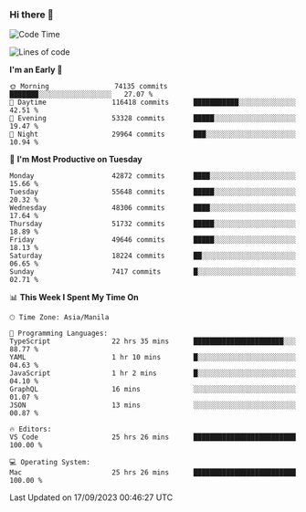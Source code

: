 ### Hi there 👋

<!--START_SECTION:waka-->
![Code Time](http://img.shields.io/badge/Code%20Time-4%2C336%20hrs%2037%20mins-blue)

![Lines of code](https://img.shields.io/badge/From%20Hello%20World%20I%27ve%20Written-106.6%20million%20lines%20of%20code-blue)

**I'm an Early 🐤** 

```text
🌞 Morning                74135 commits       ███████░░░░░░░░░░░░░░░░░░   27.07 % 
🌆 Daytime                116418 commits      ███████████░░░░░░░░░░░░░░   42.51 % 
🌃 Evening                53328 commits       █████░░░░░░░░░░░░░░░░░░░░   19.47 % 
🌙 Night                  29964 commits       ███░░░░░░░░░░░░░░░░░░░░░░   10.94 % 
```
📅 **I'm Most Productive on Tuesday** 

```text
Monday                   42872 commits       ████░░░░░░░░░░░░░░░░░░░░░   15.66 % 
Tuesday                  55648 commits       █████░░░░░░░░░░░░░░░░░░░░   20.32 % 
Wednesday                48306 commits       ████░░░░░░░░░░░░░░░░░░░░░   17.64 % 
Thursday                 51732 commits       █████░░░░░░░░░░░░░░░░░░░░   18.89 % 
Friday                   49646 commits       █████░░░░░░░░░░░░░░░░░░░░   18.13 % 
Saturday                 18224 commits       ██░░░░░░░░░░░░░░░░░░░░░░░   06.65 % 
Sunday                   7417 commits        █░░░░░░░░░░░░░░░░░░░░░░░░   02.71 % 
```


📊 **This Week I Spent My Time On** 

```text
🕑︎ Time Zone: Asia/Manila

💬 Programming Languages: 
TypeScript               22 hrs 35 mins      ██████████████████████░░░   88.77 % 
YAML                     1 hr 10 mins        █░░░░░░░░░░░░░░░░░░░░░░░░   04.63 % 
JavaScript               1 hr 2 mins         █░░░░░░░░░░░░░░░░░░░░░░░░   04.10 % 
GraphQL                  16 mins             ░░░░░░░░░░░░░░░░░░░░░░░░░   01.07 % 
JSON                     13 mins             ░░░░░░░░░░░░░░░░░░░░░░░░░   00.87 % 

🔥 Editors: 
VS Code                  25 hrs 26 mins      █████████████████████████   100.00 % 

💻 Operating System: 
Mac                      25 hrs 26 mins      █████████████████████████   100.00 % 
```


 Last Updated on 17/09/2023 00:46:27 UTC
<!--END_SECTION:waka-->


<!--
**rad182/rad182** is a ✨ _special_ ✨ repository because its `README.md` (this file) appears on your GitHub profile.

Here are some ideas to get you started:

- 🔭 I’m currently working on ...
- 🌱 I’m currently learning ...
- 👯 I’m looking to collaborate on ...
- 🤔 I’m looking for help with ...
- 💬 Ask me about ...
- 📫 How to reach me: ...
- 😄 Pronouns: ...
- ⚡ Fun fact: ...
-->
